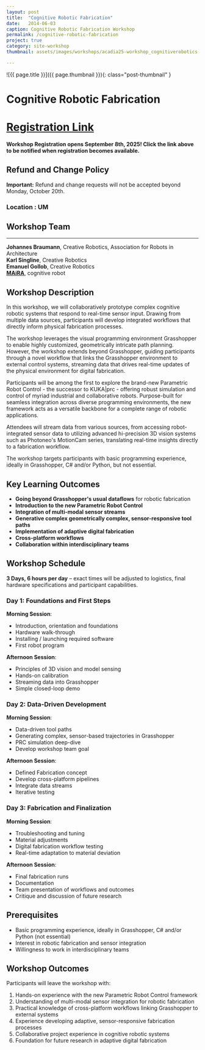 ```yaml
---
layout: post
title:  "Cognitive Robotic Fabrication"
date:   2014-06-03
caption: Cognitive Robotic Fabrication Workshop
permalink: /cognitive-robotic-fabrication
project: true
category: site-workshop
thumbnail: assets/images/workshops/acadia25-workshop_cognitiverobotics.jpg

---
```


![{{ page.title }}]({{ page.thumbnail }}){: class="post-thumbnail" }

# Cognitive Robotic Fabrication

# [Registration Link](https://www.eventbrite.com/e/acadia-2025-workshops-tickets-1559581613589?aff=oddtdtcreator)

**Workshop Registration opens September 8th, 2025! Click the link above to be notified when registration becomes available.**

## Refund and Change Policy

**Important:** Refund and change requests will not be accepted beyond Monday, October 20th.

### Location : UM

## Workshop Team
---

**Johannes Braumann**, Creative Robotics, Association for Robots in Architecture  
**Karl Singline**, Creative Robotics  
**Emanuel Gollob**, Creative Robotics  
**[MAiRA](https://neura-robotics.com/products/maira/)**, cognitive robot

## Workshop Description
In this workshop, we will collaboratively prototype complex cognitive robotic systems that respond to real-time sensor input. Drawing from multiple data sources, participants will develop integrated workflows that directly inform physical fabrication processes.

The workshop leverages the visual programming environment Grasshopper to enable highly customized, geometrically intricate path planning. However, the workshop extends beyond Grasshopper, guiding participants through a novel workflow that links the Grasshopper environment to external control systems, streaming data that drives real-time updates of the physical environment for digital fabrication.

Participants will be among the first to explore the brand-new Parametric Robot Control - the successor to KUKA&#124;prc - offering robust simulation and control of myriad industrial and collaborative robots. Purpose-built for seamless integration across diverse programming environments, the new framework acts as a versatile backbone for a complete range of robotic applications.

Attendees will stream data from various sources, from accessing robot-integrated sensor data to utilizing advanced hi-precision 3D vision systems such as Photoneo's MotionCam series, translating real-time insights directly to a fabrication workflow.

The workshop targets participants with basic programming experience, ideally in Grasshopper, C# and/or Python, but not essential.

## Key Learning Outcomes
- **Going beyond Grasshopper's usual dataflows** for robotic fabrication
- **Introduction to the new Parametric Robot Control**
- **Integration of multi-modal sensor streams**
- **Generative complex geometrically complex, sensor-responsive tool paths**
- **Implementation of adaptive digital fabrication**
- **Cross-platform workflows**
- **Collaboration within interdisciplinary teams**

## Workshop Schedule
**3 Days, 6 hours per day** – exact times will be adjusted to logistics, final hardware specifications and participant capabilities.

### Day 1: Foundations and First Steps
**Morning Session**:
- Introduction, orientation and foundations
- Hardware walk-through
- Installing / launching required software
- First robot program

**Afternoon Session**:
- Principles of 3D vision and model sensing
- Hands-on calibration
- Streaming data into Grasshopper
- Simple closed-loop demo

### Day 2: Data-Driven Development
**Morning Session**:
- Data-driven tool paths
- Generating complex, sensor-based trajectories in Grasshopper
- PRC simulation deep-dive
- Develop workshop team goal

**Afternoon Session**:
- Defined Fabrication concept
- Develop cross-platform pipelines
- Integrate data streams
- Iterative testing

### Day 3: Fabrication and Finalization
**Morning Session**:
- Troubleshooting and tuning
- Material adjustments
- Digital fabrication workflow testing
- Real-time adaptation to material deviation

**Afternoon Session**:
- Final fabrication runs
- Documentation
- Team presentation of workflows and outcomes
- Critique and discussion of future research

## Prerequisites
- Basic programming experience, ideally in Grasshopper, C# and/or Python (not essential)
- Interest in robotic fabrication and sensor integration
- Willingness to work in interdisciplinary teams

## Workshop Outcomes
Participants will leave the workshop with:
1. Hands-on experience with the new Parametric Robot Control framework
2. Understanding of multi-modal sensor integration for robotic fabrication
3. Practical knowledge of cross-platform workflows linking Grasshopper to external systems
4. Experience developing adaptive, sensor-responsive fabrication processes
5. Collaborative project experience in cognitive robotic systems
6. Foundation for future research in adaptive digital fabrication
